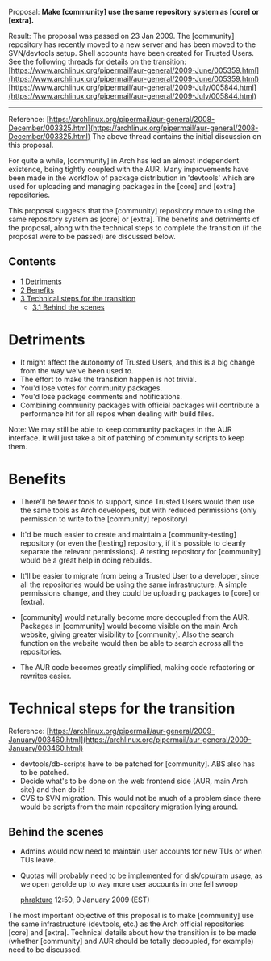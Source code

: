 Proposal: **Make [community] use the same repository system as [core] or [extra].**

Result: The proposal was passed on 23 Jan 2009\. The [community] repository has recently moved to a new server and has been moved to the SVN/devtools setup. Shell accounts have been created for Trusted Users. See the following threads for details on the transition:
[https://www.archlinux.org/pipermail/aur-general/2009-June/005359.html](https://www.archlinux.org/pipermail/aur-general/2009-June/005359.html)
[https://www.archlinux.org/pipermail/aur-general/2009-July/005844.html](https://www.archlinux.org/pipermail/aur-general/2009-July/005844.html)

* * *

Reference: [https://archlinux.org/pipermail/aur-general/2008-December/003325.html](https://archlinux.org/pipermail/aur-general/2008-December/003325.html)
The above thread contains the initial discussion on this proposal.

For quite a while, [community] in Arch has led an almost independent existence, being tightly coupled with the AUR. Many improvements have been made in the workflow of package distribution in 'devtools' which are used for uploading and managing packages in the [core] and [extra] repositories.

This proposal suggests that the [community] repository move to using the same repository system as [core] or [extra]. The benefits and detriments of the proposal, along with the technical steps to complete the transition (if the proposal were to be passed) are discussed below.

## Contents

*   [1 Detriments](#Detriments)
*   [2 Benefits](#Benefits)
*   [3 Technical steps for the transition](#Technical_steps_for_the_transition)
    *   [3.1 Behind the scenes](#Behind_the_scenes)

# Detriments

*   It might affect the autonomy of Trusted Users, and this is a big change from the way we've been used to.
*   The effort to make the transition happen is not trivial.
*   You'd lose votes for community packages.
*   You'd lose package comments and notifications.
*   Combining community packages with official packages will contribute a performance hit for all repos when dealing with build files.

Note: We may still be able to keep community packages in the AUR interface. It will just take a bit of patching of community scripts to keep them.

# Benefits

*   There'll be fewer tools to support, since Trusted Users would then use the same tools as Arch developers, but with reduced permissions (only permission to write to the [community] repository)

*   It'd be much easier to create and maintain a [community-testing] repository (or even the [testing] repository, if it's possible to cleanly separate the relevant permissions). A testing repository for [community] would be a great help in doing rebuilds.

*   It'll be easier to migrate from being a Trusted User to a developer, since all the repositories would be using the same infrastructure. A simple permissions change, and they could be uploading packages to [core] or [extra].

*   [community] would naturally become more decoupled from the AUR. Packages in [community] would become visible on the main Arch website, giving greater visibility to [community]. Also the search function on the website would then be able to search across all the repositories.

*   The AUR code becomes greatly simplified, making code refactoring or rewrites easier.

# Technical steps for the transition

Reference: [https://archlinux.org/pipermail/aur-general/2009-January/003460.html](https://archlinux.org/pipermail/aur-general/2009-January/003460.html)

*   devtools/db-scripts have to be patched for [community]. ABS also has to be patched.
*   Decide what's to be done on the web frontend side (AUR, main Arch site) and then do it!
*   CVS to SVN migration. This would not be much of a problem since there would be scripts from the main repository migration lying around.

## Behind the scenes

*   Admins would now need to maintain user accounts for new TUs or when TUs leave.
*   Quotas will probably need to be implemented for disk/cpu/ram usage, as we open gerolde up to way more user accounts in one fell swoop

	[phrakture](/index.php/User:Phrakture "User:Phrakture") 12:50, 9 January 2009 (EST)

The most important objective of this proposal is to make [community] use the same infrastructure (devtools, etc.) as the Arch official repositories [core] and [extra]. Technical details about how the transition is to be made (whether [community] and AUR should be totally decoupled, for example) need to be discussed.